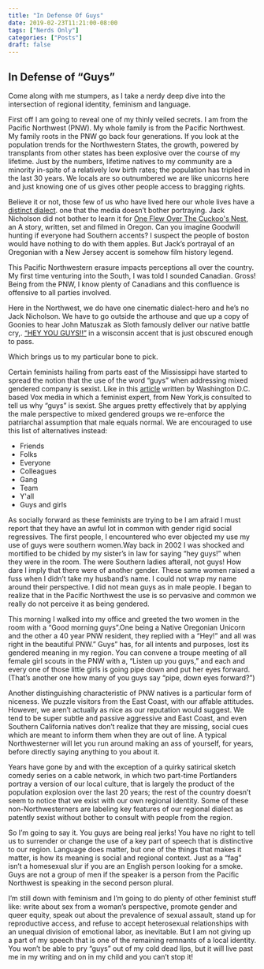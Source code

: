 ```yaml
---
title: "In Defense Of Guys"
date: 2019-02-23T11:21:00-08:00
tags: ["Nerds Only"]
categories: ["Posts"]
draft: false
---
```


## In Defense of “Guys”

Come along with me stumpers, as I take a nerdy deep dive into the intersection of regional identity, feminism and language. 

First off I am going to reveal one of my thinly veiled secrets. I am from the Pacific Northwest (PNW). My whole family is from the Pacific Northwest. My family roots in the PNW go back four generations. If you look at the population trends for the Northwestern States, the growth, powered by transplants from other states has been explosive over the course of my lifetime. Just by the numbers, lifetime natives to my community are a minority in-spite of a relatively low birth rates; the population has tripled in the last 30 years. We locals are so outnumbered we are like unicorns here and just knowing one of us gives other people access to bragging rights. 

Believe it or not, those few of us who have lived here our whole lives have a [distinct dialect](https://en.wikipedia.org/wiki/Pacific_Northwest_English). one that the media doesn’t bother portraying.  Jack Nicholson did not bother to learn it for [One Flew Over The Cuckoo's Nest](https://www.youtube.com/watch?v=Pc0_Xnvl3t4), an A story, written, set and filmed in Oregon. Can you imagine Goodwill hunting if everyone had Southern accents? I suspect the people of boston would have nothing to do with them apples. But Jack’s portrayal of an Oregonian with a New Jersey accent is somehow film history legend. 

This Pacific Northwestern erasure impacts perceptions all over the country. My first time venturing into the South, I was told I sounded Canadian. Gross!  Being from the PNW, I know plenty of Canadians and this confluence is offensive to all parties involved. 

Here in the Northwest, we do have one cinematic dialect-hero and he’s no Jack Nicholson. We have to go outside the arthouse and que up a copy of Goonies to hear John Matuszak
as Sloth famously deliver our native battle cry,. [“HEY YOU GUYS!!”](https://www.youtube.com/watch?v=4Vv5CsP1pAg) in a wisconsin accent that is just obscured enough to pass.

Which brings us to my particular bone to pick. 

Certain feminists hailing from parts east of the Mississippi have started to spread the notion that the use of the word “guys” when addressing mixed gendered company is sexist. Like in this [article](https://www.vox.com/2015/6/11/8761227/you-guys-sexism-language) written by Washington D.C. based Vox media in which a feminist expert, from New York,is consulted to tell us why “guys” is sexist. She argues pretty effectively that by applying the male perspective to mixed gendered groups we re-enforce the patriarchal assumption that male equals normal. We are encouraged to use this list of alternatives instead: 

* Friends
* Folks
* Everyone
* Colleagues
* Gang
* Team
* Y'all
* Guys and girls

As socially forward as these feminists are trying to be I am afraid I must report that they have an awful lot in common with gender rigid social regressives. The first people, I encountered who ever objected my use my use of guys were southern women.Way back in 2002 I was shocked and mortified to be chided by my sister’s in law for saying “hey guys!” when they were in the room. The were Southern ladies afterall, not guys! How dare I imply that there were of another gender. These same women raised a fuss when I didn’t take my husband’s name. I could not wrap my name around their perspective. I did not mean guys as in male people. I began to realize that in the Pacific Northwest the use is so pervasive and common we really do not perceive it as being gendered. 

This morning I walked into my office and greeted the two women in the room with a  “Good morning guys”.One being a Native Oregonian Unicorn and the other a 40 year PNW  resident, they replied with a “Hey!” and all was right in the beautiful PNW.” Guys” has, for all intents and purposes, lost its gendered meaning in my region. You can convene a troupe meeting of all female girl scouts in the PNW with a, “Listen up you guys,” and each and every one of those little girls is going pipe down and put her eyes forward. (That’s another one how many of you guys say “pipe, down eyes forward?”)

Another distinguishing characteristic of PNW natives is a particular form of niceness. We puzzle visitors from the East Coast, with our affable attitudes. However, we aren’t actually as nice as our reputation would suggest. We tend to be super subtle and passive aggressive and East Coast, and even Southern California natives don’t realize that they are missing, social cues which are meant to inform them when they are out of line. A typical Northwesterner will let you run around making an ass of yourself, for years, before directly saying anything to you about it. 

Years have gone by and with the exception of a quirky satirical sketch comedy series on a cable network, in which two part-time Portlanders portray a version of our local culture, that is largely the product of the population explosion over the last 20 years; the rest of the country doesn’t seem to notice that we exist with our own regional identity. Some of these non-Northwesterners are labeling key features of our regional dialect as patently sexist without bother to consult with people from the region.

So I’m going to say it. You guys are being real jerks! You have no right to tell us to surrender or change the use of a key part of speech that is distinctive to our region.
Language does matter, but one of the things that makes it matter, is how its meaning is social and regional context. Just as a “fag” isn’t a homesexual slur if you are an English person looking for a smoke. Guys are not a group of men if the speaker is a person from the Pacific Northwest is speaking in the second person plural. 

I’m still down with feminism and I’m going to do plenty of other feminist stuff like: write about sex from a woman’s perspective, promote gender and queer equity, speak out about the prevalence of sexual assault, stand up for reproductive access, and refuse to accept heterosexual relationships with an unequal division of emotional labor, as inevitable. But I am not giving up a part of my speech that is one of the remaining remnants of a local identity. You won’t be able to pry “guys” out of my cold dead lips, but it will live past me in my writing and on in my child and you can’t stop it! 
